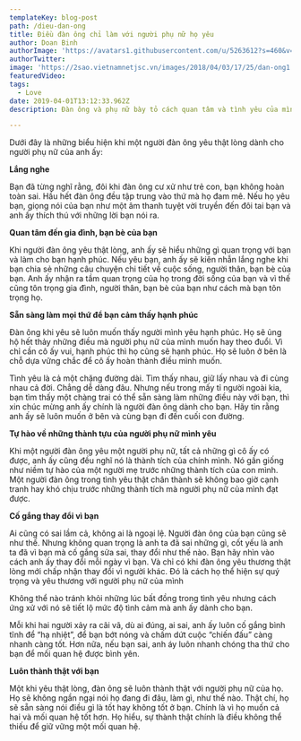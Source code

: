 ```yaml
---
templateKey: blog-post
path: /dieu-dan-ong
title: Điều đàn ông chỉ làm với người phụ nữ họ yêu
author: Doan Binh
authorImage: 'https://avatars1.githubusercontent.com/u/5263612?s=460&v=4'
authorTwitter: 
image: 'https://2sao.vietnamnetjsc.vn/images/2018/04/03/17/25/dan-ong1.jpg'
featuredVideo: 
tags:
  - Love
date: 2019-04-01T13:12:33.962Z
description: Đàn ông và phụ nữ bày tỏ cách quan tâm và tình yêu của mình theo những cách khác nhau. Nếu một người đàn ông sẵn sàng để công khai thể hiện tình yêu với người phụ nữ, điều đó có nghĩa anh ấy yêu rất nhiều.

---
```


Dưới đây là những biểu hiện khi một người đàn ông yêu thật lòng dành cho người phụ nữ của anh ấy:

**Lắng nghe**

Bạn đã từng nghĩ rằng, đôi khi đàn ông cư xử như trẻ con, bạn không hoàn toàn sai. Hầu hết đàn ông đều tập trung vào thứ mà họ đam mê. Nếu họ yêu bạn, giọng nói của bạn như một âm thanh tuyệt vời truyền đến đôi tai bạn và anh ấy thích thú với những lời bạn nói ra.

**Quan tâm đến gia đình, bạn bè của bạn**

Khi người đàn ông yêu thật lòng, anh ấy sẽ hiểu những gì quan trọng với bạn và làm cho bạn hạnh phúc. Nếu yêu bạn, anh ấy sẽ kiên nhẫn lắng nghe khi bạn chia sẻ những câu chuyện chi tiết về cuộc sống, người thân, bạn bè của bạn. Anh ấy nhận ra tầm quan trọng của họ trong đời sống của bạn và vì thế cũng tôn trọng gia đình, người thân, bạn bè của bạn như cách mà bạn tôn trọng họ.

**Sẵn sàng làm mọi thứ để bạn cảm thấy hạnh phúc**

Đàn ông khi yêu sẽ luôn muốn thấy người mình yêu hạnh phúc. Họ sẽ ủng hộ hết thảy những điều mà người phụ nữ của mình muốn hay theo đuổi. Vì chỉ cần cô ấy vui, hạnh phúc thì họ cũng sẽ hạnh phúc. Họ sẽ luôn ở bên là chỗ dựa vững chắc để cô ấy hoàn thành điều mình muốn.

Tình yêu là cả một chặng đường dài. Tìm thấy nhau, giữ lấy nhau và đi cùng nhau cả đời. Chẳng dễ dàng đâu. Nhưng nếu trong mấy tỉ người ngoài kia, bạn tìm thấy một chàng trai có thể sẵn sàng làm những điều này với bạn, thì xin chúc mừng anh ấy chính là người đàn ông dành cho bạn. Hãy tin rằng anh ấy sẽ luôn muốn ở bên và cùng bạn đi đến cuối con đường.

**Tự hào về những thành tựu của người phụ nữ mình yêu**

Khi một người đàn ông yêu một người phụ nữ, tất cả những gì cô ấy có được, anh ấy cũng đều nghĩ nó là thành tích của chính mình. Nó gần giống như niềm tự hào của một người mẹ trước những thành tích của con mình. Một người đàn ông trong tình yêu thật chân thành sẽ không bao giờ cạnh tranh hay khó chịu trước những thành tích mà người phụ nữ của mình đạt được.

**Cố gắng thay đổi vì bạn**

Ai cũng có sai lầm cả, không ai là ngoại lệ. Người đàn ông của bạn cũng sẽ như thế. Nhưng không quan trọng là anh ta đã sai những gì, cốt yếu là anh ta đã vì bạn mà cố gắng sửa sai, thay đổi như thế nào. Bạn hãy nhìn vào cách anh ấy thay đổi mỗi ngày vì bạn. Và chỉ có khi đàn ông yêu thương thật lòng mới chấp nhận thay đổi vì người khác. Đó là cách họ thể hiện sự quý trọng và yêu thương với người phụ nữ của mình

Không thể nào tránh khỏi những lúc bất đồng trong tình yêu nhưng cách ứng xử với nó sẽ tiết lộ mức độ tình cảm mà anh ấy dành cho bạn.

Mỗi khi hai người xảy ra cãi vã, dù ai đúng, ai sai, anh ấy luôn cố gắng bình tĩnh để “hạ nhiệt”, để bạn bớt nóng và chấm dứt cuộc “chiến đấu” càng nhanh càng tốt. Hơn nữa, nếu bạn sai, anh áy luôn nhanh chóng tha thứ cho bạn để mối quan hệ được bình yên.

**Luôn thành thật với bạn**

Một khi yêu thật lòng, đàn ông sẽ luôn thành thật với người phụ nữ của họ. Họ sẽ không ngần ngại nói họ đang đi đâu, làm gì, như thế nào. Thật chí, họ sẽ sẵn sàng nói điều gì là tốt hay không tốt ở bạn. Chính là vì họ muốn cả hai và mối quan hệ tốt hơn. Họ hiểu, sự thành thật chính là điều không thể thiếu để giữ vững một mối quan hệ.